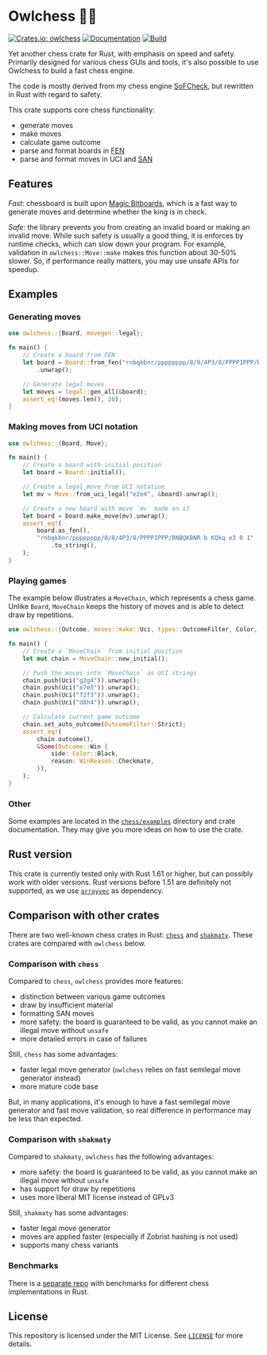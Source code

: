 # Owlchess 🦉🦀

[![Crates.io: owlchess](https://img.shields.io/crates/v/owlchess.svg)](https://crates.io/crates/owlchess)
[![Documentation](https://img.shields.io/docsrs/owlchess/latest)](https://docs.rs/owlchess)
[![Build](https://github.com/alex65536/owlchess/actions/workflows/build.yml/badge.svg?branch=master)](https://github.com/alex65536/owlchess/actions/workflows/build.yml)

Yet another chess crate for Rust, with emphasis on speed and safety. Primarily designed for various
chess GUIs and tools, it's also possible to use Owlchess to build a fast chess engine.

The code is mostly derived from my chess engine [SoFCheck](https://github.com/alex65536/sofcheck),
but rewritten in Rust with regard to safety.

This crate supports core chess functionality:

- generate moves
- make moves
- calculate game outcome
- parse and format boards in [FEN](https://en.wikipedia.org/wiki/Forsyth%E2%80%93Edwards_Notation)
- parse and format moves in UCI and [SAN](https://en.wikipedia.org/wiki/Algebraic_notation_\(chess\))

## Features

_Fast_: chessboard is built upon [Magic Bitboards](https://www.chessprogramming.org/Magic_Bitboards),
which is a fast way to generate moves and determine whether the king is in check.

_Safe_: the library prevents you from creating an invalid board or making an invalid move. While such
safety is usually a good thing, it is enforces by runtime checks, which can slow down your program. For
example, validation in `owlchess::Move::make` makes this function about 30-50% slower. So, if performance
really matters, you may use unsafe APIs for speedup.

## Examples

### Generating moves

```rust
use owlchess::{Board, movegen::legal};

fn main() {
    // Create a board from FEN
    let board = Board::from_fen("rnbqkbnr/pppppppp/8/8/4P3/8/PPPP1PPP/RNBQKBNR b KQkq e3 0 1")
        .unwrap();

    // Generate legal moves
    let moves = legal::gen_all(&board);
    assert_eq!(moves.len(), 20);
}
```

### Making moves from UCI notation

```rust
use owlchess::{Board, Move};

fn main() {
    // Create a board with initial position
    let board = Board::initial();

    // Create a legal move from UCI notation
    let mv = Move::from_uci_legal("e2e4", &board).unwrap();

    // Create a new board with move `mv` made on it
    let board = board.make_move(mv).unwrap();
    assert_eq!(
        board.as_fen(),
        "rnbqkbnr/pppppppp/8/8/4P3/8/PPPP1PPP/RNBQKBNR b KQkq e3 0 1"
            .to_string(),
    );
}
```

### Playing games

The example below illustrates a `MoveChain`, which represents a chess game. Unlike `Board`, `MoveChain` keeps
the history of moves and is able to detect draw by repetitions.

```rust
use owlchess::{Outcome, moves::make::Uci, types::OutcomeFilter, Color, WinReason, MoveChain};

fn main() {
    // Create a `MoveChain` from initial position
    let mut chain = MoveChain::new_initial();

    // Push the moves into `MoveChain` as UCI strings
    chain.push(Uci("g2g4")).unwrap();
    chain.push(Uci("e7e5")).unwrap();
    chain.push(Uci("f2f3")).unwrap();
    chain.push(Uci("d8h4")).unwrap();

    // Calculate current game outcome
    chain.set_auto_outcome(OutcomeFilter::Strict);
    assert_eq!(
        chain.outcome(),
        &Some(Outcome::Win {
            side: Color::Black,
            reason: WinReason::Checkmate,
        }),
    );
}
```

### Other

Some examples are located in the [`chess/examples`](chess/examples) directory and crate documentation.
They may give you more ideas on how to use the crate.

## Rust version

This crate is currently tested only with Rust 1.61 or higher, but can possibly work with older versions.
Rust versions before 1.51 are definitely not supported, as we use [`arrayvec`](https://github.com/bluss/arrayvec)
as dependency.

## Comparison with other crates

There are two well-known chess crates in Rust: [`chess`](https://github.com/jordanbray/chess) and
[`shakmaty`](https://github.com/niklasf/shakmaty). These crates are compared with `owlchess` below.

### Comparison with `chess`

Compared to `chess`, `owlchess` provides more features:

- distinction between various game outcomes
- draw by insufficient material
- formatting SAN moves
- more safety: the board is guaranteed to be valid, as you cannot make an illegal move without `unsafe`
- more detailed errors in case of failures

Still, `chess` has some advantages:

- faster legal move generator (`owlchess` relies on fast semilegal move generator instead)
- more mature code base

But, in many applications, it's enough to have a fast semilegal move generator and fast move validation, so
real difference in performance may be less than expected.

### Comparison with `shakmaty`

Compared to `shakmaty`, `owlchess` has the following advantages:

- more safety: the board is guaranteed to be valid, as you cannot make an illegal move without `unsafe`
- has support for draw by repetitions
- uses more liberal MIT license instead of GPLv3

Still, `shakmaty` has some advantages:

- faster legal move generator
- moves are applied faster (especially if Zobrist hashing is not used)
- supports many chess variants

### Benchmarks

There is a [separate repo](https://github.com/alex65536/chess_bench) with benchmarks for different
chess implementations in Rust.

## License

This repository is licensed under the MIT License. See [`LICENSE`](LICENSE) for more details.
